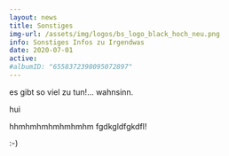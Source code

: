 ```yaml
---
layout: news
title: Sonstiges
img-url: /assets/img/logos/bs_logo_black_hoch_neu.png
info: Sonstiges Infos zu Irgendwas
date: 2020-07-01
active:
#albumID: "6558372398095072897"
---
```

es gibt so viel zu tun!... wahnsinn.

hui

hhmhmhmhmhmhmhm fgdkgldfgkdfl!

:-)